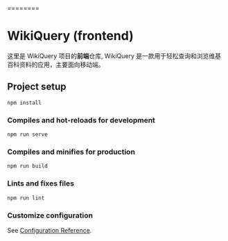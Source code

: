 ========
# WikiQuery (frontend)
这里是 WikiQuery 项目的**前端**仓库, WikiQuery 是一款用于轻松查询和浏览维基百科资料的应用，主要面向移动端。

## Project setup
```
npm install
```

### Compiles and hot-reloads for development
```
npm run serve
```

### Compiles and minifies for production
```
npm run build
```

### Lints and fixes files
```
npm run lint
```

### Customize configuration
See [Configuration Reference](https://cli.vuejs.org/config/).
